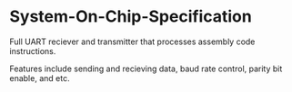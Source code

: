 # System-On-Chip-Specification
 

Full UART reciever and transmitter that processes assembly code instructions.

Features include sending and recieving data, baud rate control, parity bit enable, and etc.
